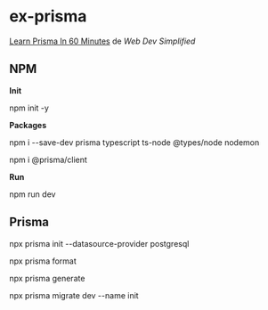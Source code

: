 # ex-prisma

[Learn Prisma In 60 Minutes](https://www.youtube.com/watch?v=RebA5J-rlwg) de *Web Dev Simplified*

## NPM

**Init**

npm init -y

**Packages**

npm i --save-dev prisma typescript ts-node @types/node nodemon

npm i @prisma/client

**Run**

npm run dev

## Prisma

npx prisma init --datasource-provider postgresql

npx prisma format

npx prisma generate

npx prisma migrate dev --name init